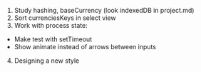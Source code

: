 1. Study hashing, baseCurrency (look indexedDB in project.md)
2. Sort currenciesKeys in select view
3. Work with process state:
  * Make test with setTimeout
  * Show animate instead of arrows between inputs
4. Designing a new style
